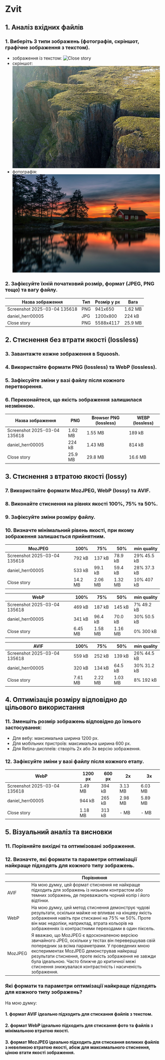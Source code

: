 # Zvit
## 1. Аналіз вхідних файлів
### 1.	Виберіть 3 типи зображень (фотографія, скріншот, графічне зображення з текстом).
- зображення із текстом:
![Close story](https://github.com/AndriiDrahniew/UI-UX_Design/blob/main/workshop_1/pictures/Close%20story.png)
- скріншот:
![Screenshot 2025-03-04 135618](https://github.com/AndriiDrahniew/UI-UX_Design/blob/main/workshop_1/pictures/Screenshot%202025-03-04%20135618.png)
- фотографія:
![herr00005](https://github.com/AndriiDrahniew/UI-UX_Design/blob/main/workshop_1/pictures/daniel_herr00005.jpg)
### 2.	Зафіксуйте їхній початковий розмір, формат (JPEG, PNG тощо) та вагу файлу.
|Назва зображення              |    Тип   | Розмір у px | Вага    |
|------------------------------|----------|-------------|---------|
| Screenshot 2025-03-04 135618 |  PNG     | 941x650     | 1.62 MB |
| daniel_herr00005             |  JPG     | 1200x800    | 224 kB  |
| Close story                  |  PNG     | 5588x4117   | 25.9 MB |

## 2. Стиснення без втрати якості (lossless)
### 3.  Завантажте кожне зображення в Squoosh.
### 4.  Використайте формати PNG (lossless) та WebP (lossless).
### 5.  Зафіксуйте зміни у вазі файлу після кожного перетворення.
### 6.  Переконайтеся, що якість зображення залишилася незмінною.

|Назва зображення              |     PNG     | Browser PNG (lossless) | WEBP (lossless) |
|------------------------------|-------------|------------------------|-----------------|
| Screenshot 2025-03-04 135618 |  1.62 MB    |         1.55 MB        |     189 kB      |
| daniel_herr00005             |  224 kB     |         1.43 MB        |     814 kB      |
| Close story                  |  25.9 MB    |         29.8 MB        |     16.6 MB     |

## 3. Стиснення з втратою якості (lossy)
### 7.  Використайте формати MozJPEG, WebP (lossy) та AVIF.
### 8.  Виконайте стиснення на рівнях якості 100%, 75% та 50%.
### 9.  Зафіксуйте зміни розміру файлу.
### 10. Визначте мінімальний рівень якості, при якому зображення залишається прийнятним.

|    MozJPEG                   |    100%   |    75%    |  50%   | min quality    |
|------------------------------|-----------|-----------|--------|----------------|
| Screenshot 2025-03-04 135618 |  792 kB   |  137 kB   | 78.9 kB| 29% 45.5 kB    |
| daniel_herr00005             |  533 kB   |  99.1 kB  | 59.4 kB| 28% 37.3 kB    |
| Close story                  |  14.2 MB  |  2.06 MB  | 1.32 MB| 10% 407 kB     |

|      WebP                    |    100%   |    75%    |  50%   | min quality    |
|------------------------------|-----------|-----------|--------|----------------|
| Screenshot 2025-03-04 135618 |  469 kB   |  187 kB   | 145 kB |    7% 49.2 kB  |
| daniel_herr00005             |  341 kB   |  96.4 kB  | 70.0 kB|    30% 50.5 kB |
| Close story                  |  6.45 MB  |  1.58 MB  | 1.16 MB|    0% 300 kB   |

|      AVIF                    |    100%   |    75%    |  50%   | min quality    |
|------------------------------|-----------|-----------|--------|----------------|
| Screenshot 2025-03-04 135618 |  559 kB   |  252 kB   | 139 kB |    26% 44.5 kB |
| daniel_herr00005             |  320 kB   |  134 kB   | 64.5 kB|    30% 31.2 kB |
| Close story                  |  7.61 MB  |  2.22 MB  | 1.03 MB|    8% 192 kB   |

## 4. Оптимізація розміру відповідно до цільового використання
### 11. Зменшіть розмір зображень відповідно до їхнього застосування:
- Для вебу: максимальна ширина 1200 px.
- Для мобільних пристроїв: максимальна ширина 600 px.
- Для Retina-дисплеїв: створіть 2x або 3x версію зображення.
### 12. Зафіксуйте зміни у вазі файлу після кожного етапу.
|             WebP             |  1200 px  |   600 px  |   2x   |    3x    |
|------------------------------|-----------|-----------|--------|----------|
| Screenshot 2025-03-04 135618 |  1.49 MB  |  394 kB   | 3.13 MB|  6.03 MB |
| daniel_herr00005             |  944 kB   |  265 kB   | 2.98 MB|  5.89 MB |
| Close story                  |  1.18 MB  |  313 kB   | -  MB  |  -  MB   |

## 5. Візуальний аналіз та висновки
### 11.  Порівняйте вихідні та оптимізовані зображення.
### 12.  Визначте, які формати та параметри оптимізації найкраще підходять для кожного типу зображень.

|                  |                                                                                                                                         Порівняння                                                                                                                                                                                                                            |
|------------------|-------------------------------------------------------------------------------------------------------------------------------------------------------------------------------------------------------------------------------------------------------------------------------------------------------------------------------------------------------------------------------|
|      AVIF        | На мою думку, цей формат стиснення не найкраще підходить для зображень із низьким контрастом або темних зображень, де переважають чорний колір і його відтінки.                                                                                                                                                                                                               |
|      WebP        | На мою думку, цей метод стиснення демонструє чудові результати, оскільки майже не впливає на кінцеву якість зображення навіть при стисканні на 75% чи 50%. Проте він має недоліки, наприклад, втрата кольорів на зображеннях із контрастними переходами в один піксель.                                                                                                     |
|    MozJPEG       | Я вважаю, що MozJPEG є вдосконаленою версією звичайного JPEG, оскільки у тестах він перевершував свій попередник за всіма параметрами. У проведених мною експериментах MozJPEG демонстрував найкращі результати стиснення, проте якість зображення не завжди була ідеальною. Часто ближче до критичної межі стиснення знижувалася контрастність і насиченість зображення. |

###  Які формати та параметри оптимізації найкраще підходять для кожного типу зображень?
На мою думку: 
#### 1. формат AVIF ідеально підходить для стискання файлів з текстом.
#### 2. формат WebP ідеально підходить для стискання фото та файлів з мінімальною втратою якості.
#### 3. формат MozJPEG ідеально підходить для стискання великих файлів з невеликою втратою якості, абож для максимального стиснення, ціною втати якості зображення.
